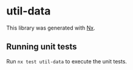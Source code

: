 # util-data

This library was generated with [Nx](https://nx.dev).

## Running unit tests

Run `nx test util-data` to execute the unit tests.
